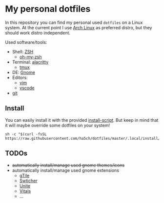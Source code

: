 # My personal dotfiles

In this repository you can find my personal used `dotfiles` on a Linux system.
At the current point I use [Arch Linux](https://archlinux.org/) as preferred distro, but they should work distro independent.

Used software/tools:
* Shell: [ZSH](https://wiki.archlinux.org/index.php/zsh)
  * [oh-my-zsh](https://ohmyz.sh/)
* Terminal: [alacritty](https://github.com/alacritty/alacritty)
  * [tmux](https://github.com/tmux/tmux/wiki)
* DE: [Gnome](https://www.gnome.org/)
* Editors:
  * [vim](https://www.vim.org/)
  * [vscode](https://code.visualstudio.com/)
* [git](https://git-scm.com/)

## Install
You can easily install it with the provided [install-script](.local/install/install.sh). But keep in mind that it will maybe override some dotfiles on your system!

```console
sh -c "$(curl -fsSL https://raw.githubusercontent.com/ha5ch/dotfiles/master/.local/install/install.sh)"
```

## TODOs
* ~~automatically install/manage used gnome themes/icons~~
* automatically install/manage used gnome extensions
  * [gTile](https://github.com/gTile/gTile)
  * [Swticher](https://github.com/daniellandau/switcher)
  * [Unite](https://github.com/hardpixel/unite-shell)
  * [Vitals](https://github.com/corecoding/Vitals)
  * ...
